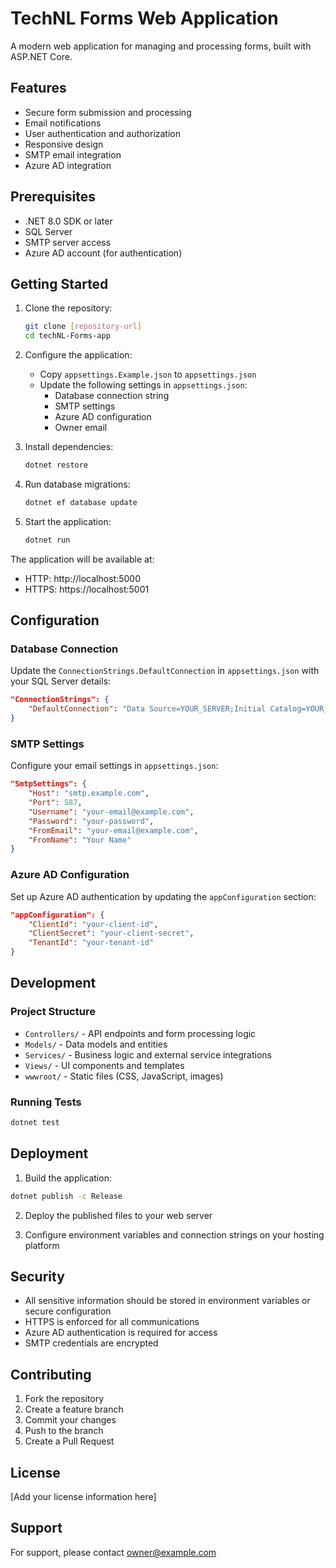 # TechNL Forms Web Application

A modern web application for managing and processing forms, built with ASP.NET Core.

## Features

- Secure form submission and processing
- Email notifications
- User authentication and authorization
- Responsive design
- SMTP email integration
- Azure AD integration

## Prerequisites

- .NET 8.0 SDK or later
- SQL Server
- SMTP server access
- Azure AD account (for authentication)

## Getting Started

1. Clone the repository:
   ```bash
   git clone [repository-url]
   cd techNL-Forms-app
   ```

2. Configure the application:
   - Copy `appsettings.Example.json` to `appsettings.json`
   - Update the following settings in `appsettings.json`:
     - Database connection string
     - SMTP settings
     - Azure AD configuration
     - Owner email

3. Install dependencies:
   ```bash
   dotnet restore
   ```

4. Run database migrations:
   ```bash
   dotnet ef database update
   ```

5. Start the application:
   ```bash
   dotnet run
   ```

The application will be available at:
- HTTP: http://localhost:5000
- HTTPS: https://localhost:5001

## Configuration

### Database Connection
Update the `ConnectionStrings.DefaultConnection` in `appsettings.json` with your SQL Server details:
```json
"ConnectionStrings": {
    "DefaultConnection": "Data Source=YOUR_SERVER;Initial Catalog=YOUR_DATABASE;Integrated Security=True;"
}
```

### SMTP Settings
Configure your email settings in `appsettings.json`:
```json
"SmtpSettings": {
    "Host": "smtp.example.com",
    "Port": 587,
    "Username": "your-email@example.com",
    "Password": "your-password",
    "FromEmail": "your-email@example.com",
    "FromName": "Your Name"
}
```

### Azure AD Configuration
Set up Azure AD authentication by updating the `appConfiguration` section:
```json
"appConfiguration": {
    "ClientId": "your-client-id",
    "ClientSecret": "your-client-secret",
    "TenantId": "your-tenant-id"
}
```

## Development

### Project Structure
- `Controllers/` - API endpoints and form processing logic
- `Models/` - Data models and entities
- `Services/` - Business logic and external service integrations
- `Views/` - UI components and templates
- `wwwroot/` - Static files (CSS, JavaScript, images)

### Running Tests
```bash
dotnet test
```

## Deployment

1. Build the application:
```bash
dotnet publish -c Release
```

2. Deploy the published files to your web server

3. Configure environment variables and connection strings on your hosting platform

## Security

- All sensitive information should be stored in environment variables or secure configuration
- HTTPS is enforced for all communications
- Azure AD authentication is required for access
- SMTP credentials are encrypted

## Contributing

1. Fork the repository
2. Create a feature branch
3. Commit your changes
4. Push to the branch
5. Create a Pull Request

## License

[Add your license information here]

## Support

For support, please contact [owner@example.com](mailto:owner@example.com) 
